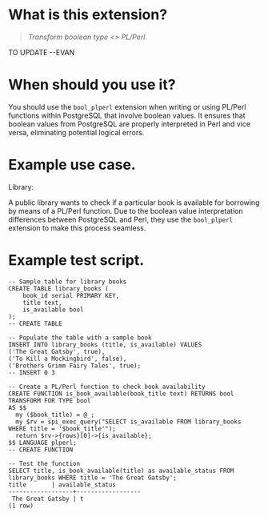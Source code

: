 # What is this extension?
>*Transform boolean type <> PL/Perl.*

TO UPDATE --EVAN

# When should you use it?

You should use the `bool_plperl` extension when writing or using PL/Perl functions within PostgreSQL that involve boolean values. It ensures that boolean values from PostgreSQL are properly interpreted in Perl and vice versa, eliminating potential logical errors.

# Example use case.

Library:

A public library wants to check if a particular book is available for borrowing by means of a PL/Perl function. Due to the boolean value interpretation differences between PostgreSQL and Perl, they use the `bool_plperl` extension to make this process seamless.

# Example test script.

```
-- Sample table for library books
CREATE TABLE library_books (
    book_id serial PRIMARY KEY,
    title text,
    is_available bool
);
-- CREATE TABLE

-- Populate the table with a sample book
INSERT INTO library_books (title, is_available) VALUES 
('The Great Gatsby', true),
('To Kill a Mockingbird', false),
('Brothers Grimm Fairy Tales', true);
-- INSERT 0 3

-- Create a PL/Perl function to check book availability
CREATE FUNCTION is_book_available(book_title text) RETURNS bool
TRANSFORM FOR TYPE bool
AS $$
  my ($book_title) = @_;
  my $rv = spi_exec_query("SELECT is_available FROM library_books WHERE title = '$book_title'");
  return $rv->{rows}[0]->{is_available};
$$ LANGUAGE plperl;
-- CREATE FUNCTION

-- Test the function
SELECT title, is_book_available(title) as available_status FROM library_books WHERE title = 'The Great Gatsby';
title       | available_status
------------------+------------------
 The Great Gatsby | t
(1 row)
```
